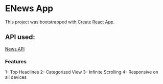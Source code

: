 # ENews App

This project was bootstrapped with [Create React App](https://github.com/facebook/create-react-app).

## API used: 
[News API](https://newsapi.org/)

### Features
1- Top Headlines
2- Categorized View
3- Infinite Scrolling
4- Responsive on all devices